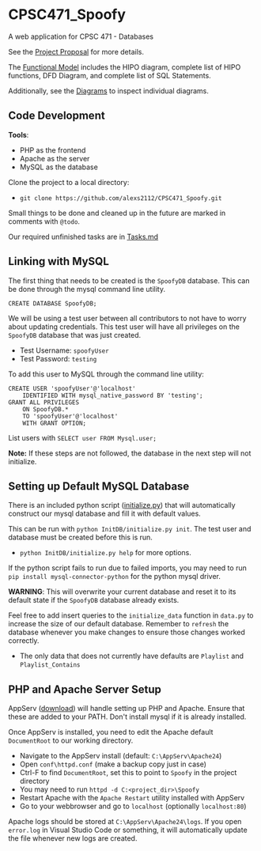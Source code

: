# CPSC471_Spoofy

A web application for CPSC 471 - Databases

See the [Project Proposal](Reports/Project_Proposal.pdf) for more details.

The [Functional Model](Reports/Functional_Model.pdf) includes the HIPO diagram, complete list of HIPO functions, DFD Diagram, and complete list of SQL Statements.

Additionally, see the [Diagrams](Diagrams/Diagrams.md) to inspect individual diagrams.

## Code Development

**Tools**:
 - PHP as the frontend
 - Apache as the server
 - MySQL as the database

Clone the project to a local directory:

 - `git clone https://github.com/alexs2112/CPSC471_Spoofy.git`

Small things to be done and cleaned up in the future are marked in comments with `@todo`. 

Our required unfinished tasks are in [Tasks.md](Tasks.md)

## Linking with MySQL
The first thing that needs to be created is the `SpoofyDB` database. This can be done through the mysql command line utility.
```
CREATE DATABASE SpoofyDB;
```

We will be using a test user between all contributors to not have to worry about updating credentials. This test user will have all privileges on the `SpoofyDB` database that was just created.
 - Test Username: `spoofyUser`
 - Test Password: `testing`

To add this user to MySQL through the command line utility:
```
CREATE USER 'spoofyUser'@'localhost'
    IDENTIFIED WITH mysql_native_password BY 'testing';
GRANT ALL PRIVILEGES 
    ON SpoofyDB.* 
    TO 'spoofyUser'@'localhost' 
    WITH GRANT OPTION;
```
List users with `SELECT user FROM Mysql.user;`

**Note:** If these steps are not followed, the database in the next step will not initialize.

## Setting up Default MySQL Database
There is an included python script ([initialize.py](InitDB/initialize.py)) that will automatically construct our mysql database and fill it with default values.

This can be run with `python InitDB/initialize.py init`. The test user and database must be created before this is run.

 - `python InitDB/initialize.py help` for more options.

If the python script fails to run due to failed imports, you may need to run `pip install mysql-connector-python` for the python mysql driver.

**WARNING**: This will overwrite your current database and reset it to its default state if the `SpoofyDB` database already exists.

Feel free to add insert queries to the `initialize_data` function in `data.py` to increase the size of our default database. Remember to `refresh` the database whenever you make changes to ensure those changes worked correctly.

 - The only data that does not currently have defaults are `Playlist` and `Playlist_Contains`

## PHP and Apache Server Setup

AppServ ([download](https://www.appserv.org/en/download/)) will handle setting up PHP and Apache. Ensure that these are added to your PATH. Don't install mysql if it is already installed.

Once AppServ is installed, you need to edit the Apache default `DocumentRoot` to our working directory.
 - Navigate to the AppServ install (default: `C:\AppServ\Apache24`)
 - Open `conf\httpd.conf` (make a backup copy just in case)
 - Ctrl-F to find `DocumentRoot`, set this to point to `Spoofy` in the project directory
 - You may need to run `httpd -d C:<project_dir>\Spoofy`
 - Restart Apache with the `Apache Restart` utility installed with AppServ
 - Go to your webbrowser and go to `localhost` (optionally `localhost:80`)

Apache logs should be stored at `C:\AppServ\Apache24\logs`. If you open `error.log` in Visual Studio Code or something, it will automatically update the file whenever new logs are created.

